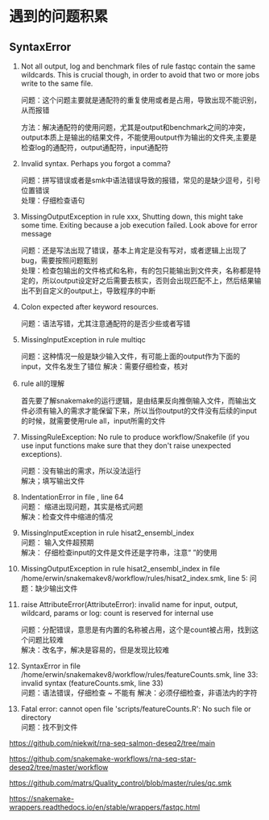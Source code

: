 # 遇到的问题积累

## SyntaxError

1. Not all output, log and benchmark files of rule fastqc contain the same wildcards. This is crucial though, in order to avoid that two or more jobs write to the same file.  

    问题：这个问题主要就是通配符的重复使用或者是占用，导致出现不能识别，从而报错  

    方法：解决通配符的使用问题，尤其是output和benchmark之间的冲突，output本质上是输出的结果文件，不能使用output作为输出的文件夹,主要是检查log的通配符，output通配符，input通配符  

2. Invalid syntax. Perhaps you forgot a comma?  

    问题：拼写错误或者是smk中语法错误导致的报错，常见的是缺少逗号，引号位置错误  
    处理：仔细检查语句  

3. MissingOutputException in rule xxx, Shutting down, this might take some time. Exiting because a job execution failed. Look above for error message  

    问题：还是写法出现了错误，基本上肯定是没有写对，或者逻辑上出现了bug，需要按照问题甄别  
    处理：检查包输出的文件格式和名称，有的包只能输出到文件夹，名称都是特定的，所以output设定好之后需要去核实，否则会出现匹配不上，然后结果输出不到自定义的output上，导致程序的中断  

4. Colon expected after keyword resources.  

    问题：语法写错，尤其注意通配符的是否少些或者写错  

5. MissingInputException in rule multiqc  

    问题：这种情况一般是缺少输入文件，有可能上面的output作为下面的input，文件名发生了错位
    解决：需要仔细检查，核对  

6. rule all的理解

    首先要了解snakemake的运行逻辑，是由结果反向推倒输入文件，而输出文件必须有输入的需求才能保留下来，所以当你output的文件没有后续的input的时候，就需要使用rule all，input所需的文件  

7. MissingRuleException: No rule to produce workflow/Snakefile (if you use input functions make sure that they don't raise unexpected exceptions).  

    问题：没有输出的需求，所以没法运行  
    解决；填写输出文件  

8. IndentationError in file <tokenize>, line 64  
    问题： 缩进出现问题，其实是格式问题  
    解决：检查文件中缩进的情况  

9. MissingInputException in rule hisat2_ensembl_index  
    问题： 输入文件超预期  
    解决： 仔细检查input的文件是文件还是字符串，注意“ ”的使用  

10. MissingOutputException in rule hisat2_ensembl_index in file /home/erwin/snakemakev8/workflow/rules/hisat2_index.smk, line 5: 
    问题：缺少输出文件

11. raise AttributeError(AttributeError): invalid name for input, output, wildcard, params or log: count is reserved for internal use  

    问题：分配错误，意思是有内置的名称被占用，这个是count被占用，找到这个问题比较难  
    解决：改名字，解决是容易的，但是发现比较难  

12. SyntaxError in file /home/erwin/snakemakev8/workflow/rules/featureCounts.smk, line 33:
invalid syntax (featureCounts.smk, line 33)  
    问题：语法错误，仔细检查 ~ 不能有
    解决：必须仔细检查，非语法内的字符  
13. Fatal error: cannot open file 'scripts/featureCounts.R': No such file or directory  
    问题：找不到文件


https://github.com/niekwit/rna-seq-salmon-deseq2/tree/main  

https://github.com/snakemake-workflows/rna-seq-star-deseq2/tree/master/workflow  

https://github.com/matrs/Quality_control/blob/master/rules/qc.smk  

https://snakemake-wrappers.readthedocs.io/en/stable/wrappers/fastqc.html  